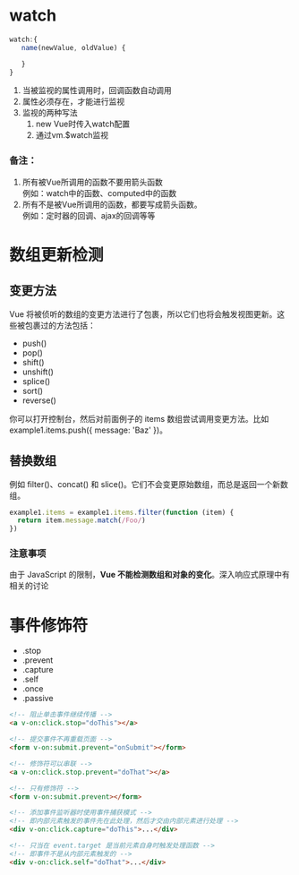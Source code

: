 # watch
```js
watch:{
   name(newValue, oldValue) { 

   }
}
```
1. 当被监视的属性调用时，回调函数自动调用
2. 属性必须存在，才能进行监视
3. 监视的两种写法  
   1. new Vue时传入watch配置
   2. 通过vm.$watch监视
### 备注： 
1. 所有被Vue所调用的函数不要用箭头函数  
   例如：watch中的函数、computed中的函数
2. 所有不是被Vue所调用的函数，都要写成箭头函数。  
   例如：定时器的回调、ajax的回调等等

# 数组更新检测
## 变更方法
Vue 将被侦听的数组的变更方法进行了包裹，所以它们也将会触发视图更新。这些被包裹过的方法包括：
* push()
* pop()
* shift()
* unshift()
* splice()
* sort()
* reverse()  

你可以打开控制台，然后对前面例子的 items 数组尝试调用变更方法。比如 example1.items.push({ message: 'Baz' })。
## 替换数组
例如 filter()、concat() 和 slice()。它们不会变更原始数组，而总是返回一个新数组。
```js
example1.items = example1.items.filter(function (item) {
  return item.message.match(/Foo/)
})
```
### 注意事项
由于 JavaScript 的限制，**Vue 不能检测数组和对象的变化**。深入响应式原理中有相关的讨论

# 事件修饰符
* .stop
* .prevent
* .capture
* .self
* .once
* .passive
```html
<!-- 阻止单击事件继续传播 -->
<a v-on:click.stop="doThis"></a>

<!-- 提交事件不再重载页面 -->
<form v-on:submit.prevent="onSubmit"></form>

<!-- 修饰符可以串联 -->
<a v-on:click.stop.prevent="doThat"></a>

<!-- 只有修饰符 -->
<form v-on:submit.prevent></form>

<!-- 添加事件监听器时使用事件捕获模式 -->
<!-- 即内部元素触发的事件先在此处理，然后才交由内部元素进行处理 -->
<div v-on:click.capture="doThis">...</div>

<!-- 只当在 event.target 是当前元素自身时触发处理函数 -->
<!-- 即事件不是从内部元素触发的 -->
<div v-on:click.self="doThat">...</div>
```
